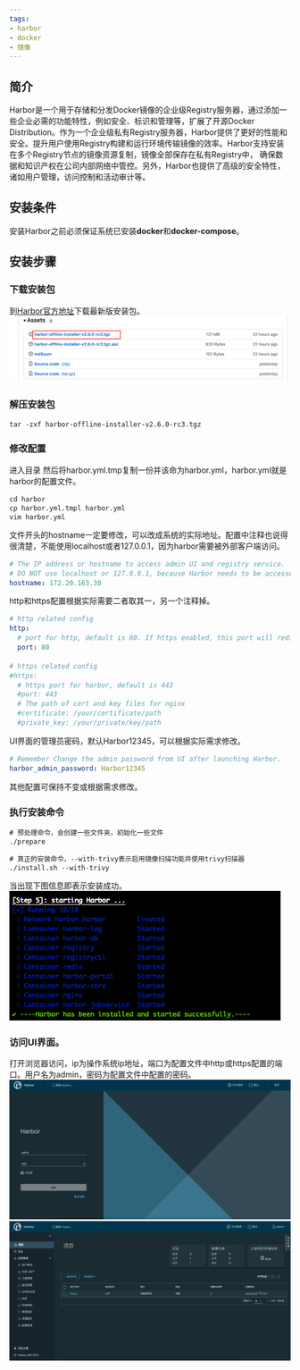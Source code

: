 ```yaml
---
tags:
- harbor
- docker
- 镜像
---
```




## 简介

Harbor是一个用于存储和分发Docker镜像的企业级Registry服务器，通过添加一些企业必需的功能特性，例如安全、标识和管理等，扩展了开源Docker Distribution。作为一个企业级私有Registry服务器，Harbor提供了更好的性能和安全。提升用户使用Registry构建和运行环境传输镜像的效率。Harbor支持安装在多个Registry节点的镜像资源复制，镜像全部保存在私有Registry中， 确保数据和知识产权在公司内部网络中管控。另外，Harbor也提供了高级的安全特性，诸如用户管理，访问控制和活动审计等。

## 安装条件
安装Harbor之前必须保证系统已安装**docker**和**docker-compose**。
## 安装步骤
### 下载安装包
到[Harbor官方地址](https://github.com/goharbor/harbor/releases)下载最新版安装包。
![img](./asserts/Harbor安装/20240329180202.png)

### 解压安装包
```shell
tar -zxf harbor-offline-installer-v2.6.0-rc3.tgz
```
### 修改配置
进入目录 然后将harbor.yml.tmp复制一份并该命为harbor.yml，harbor.yml就是harbor的配置文件。
```shell
cd harbor
cp harbor.yml.tmpl harbor.yml
vim harbor.yml
```

文件开头的hostname一定要修改，可以改成系统的实际地址。配置中注释也说得很清楚，不能使用localhost或者127.0.0.1，因为harbor需要被外部客户端访问。
```yaml
# The IP address or hostname to access admin UI and registry service.
# DO NOT use localhost or 127.0.0.1, because Harbor needs to be accessed by external clients.
hostname: 172.20.163.30
```
http和https配置根据实际需要二者取其一，另一个注释掉。
```yaml
# http related config
http:
  # port for http, default is 80. If https enabled, this port will redirect to https port
  port: 80

# https related config
#https:
  # https port for harbor, default is 443
  #port: 443
  # The path of cert and key files for nginx
  #certificate: /your/certificate/path
  #private_key: /your/private/key/path
```
UI界面的管理员密码，默认Harbor12345，可以根据实际需求修改。
```yaml
# Remember Change the admin password from UI after launching Harbor.
harbor_admin_password: Harbor12345
```
其他配置可保持不变或根据需求修改。
### **执行安装命令**
```shell
# 预处理命令，会创建一些文件夹，初始化一些文件
./prepare
```
```shell
# 真正的安装命令，--with-trivy表示启用镜像扫描功能并使用trivy扫描器
./install.sh --with-trivy
```
当出现下图信息即表示安装成功。
![img](./asserts/Harbor安装/20240329180230.png)

### 访问UI界面。
打开浏览器访问，ip为操作系统ip地址，端口为配置文件中http或https配置的端口。用户名为admin，密码为配置文件中配置的密码。
![img](./asserts/Harbor安装/20240329180242.png)
![img](./asserts/Harbor安装/20240329180252.png)
